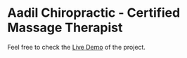 # Aadil Chiropractic - Certified Massage Therapist

Feel free to check the <a href="https://irfanzulkarnain.github.io/aadil-chiropractic-certified-massage-therapist/" target="_blank" rel="noreferrer noopener">Live Demo</a> of the project.